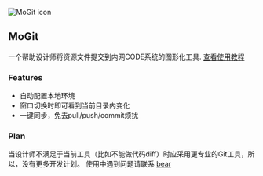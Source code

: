 ![MoGit icon](http://code.dapps.douban.com/whshang/mogit/docs/pages/img/mogit-logo.png)

## MoGit

一个帮助设计师将资源文件提交到内网CODE系统的图形化工具. [查看使用教程](http://code.dapps.douban.com/whshang/mogit/docs/pages/index.html)

### Features
* 自动配置本地环境
* 窗口切换时即可看到当前目录内变化
* 一键同步，免去pull/push/commit烦扰 

### Plan
当设计师不满足于当前工具（比如不能做代码diff）时应采用更专业的Git工具，所以，没有更多开发计划。
使用中遇到问题请联系 [bear](http://me.dapps.douban.com/card/bear/)
